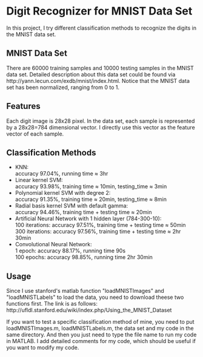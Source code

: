 <h1>Digit Recognizer for MNIST Data Set</h1>
In this project, I try different classification methods to recognize the digits in the MNIST data set.

<h2>MNIST Data Set</h2>
There are 60000 training samples and 10000 testing samples in the MNIST data set. 
Detailed description about this data set could be found via http://yann.lecun.com/exdb/mnist/index.html. 
Notice that the MNIST data set has been normalized, ranging from 0 to 1. 
<h2>Features</h2>
Each digit image is 28x28 pixel. 
In the data set, each sample is represented by a 28x28=784 dimensional vector. I directly use this vector as the feature vector of each sample. 
<h2>Classification Methods</h2>
<ul>
<li>
KNN: <br>
accuracy 97.04%, running time &#8776 3hr
</li>
<li>
Linear kernel SVM: <br>
accuracy 93.98%, training time &#8776 10min, testing_time &#8776 3min
</li>
<li>
Polynomial kernel SVM with degree 2: <br>
accuracy 91.35%, training time &#8776 20min, testing_time &#8776 8min
</li>
<li>
Radial basis kernel SVM with default gamma: <br>
accuracy 94.46%, training time + testing time &#8776 20min
</li>
<li>
Artificial Neural Network with 1 hidden layer (784-300-10): <br>
100 iterations: accuracy 97.51%, training time + testing time &#8776 50min <br>
300 iterations: accuracy 97.56%, training time + testing time &#8776 2hr 30min
</li>
<li>
Convolutional Neural Network: <br>
1 epoch: accuracy 88.17%, running time 90s <br>
100 epochs: accuracy 98.85%, running time 2hr 30min
</li>
</ul>

<h2>Usage</h2>
Since I use stanford's matlab function "loadMNISTImages" and "loadMNISTLabels" to load the data, you need to download theese two functions first. The link is as follows:
http://ufldl.stanford.edu/wiki/index.php/Using_the_MNIST_Dataset <br>

If you want to test a specific classification method of mine, you need to put loadMNISTImages.m, loadMNISTLabels.m, the data set and my code in the same directory. 
And then you just need to type the file name to run my code in MATLAB. I add detailed comments for my code, which should be useful if you want to modify my code. 


